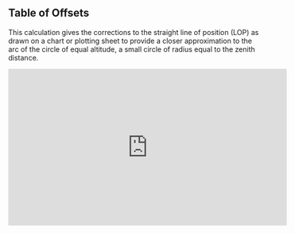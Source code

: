 ## Table of Offsets
This calculation gives the corrections to the straight line of position (LOP) as drawn on a chart or plotting sheet to provide a closer approximation to the arc of the circle of equal altitude, a small circle of radius equal to the zenith distance.

<iframe width="560" height="315" src="https://www.youtube.com/embed/70rP2fLq6pU" title="YouTube video player" frameborder="0" allow="accelerometer; autoplay; clipboard-write; encrypted-media; gyroscope; picture-in-picture" allowfullscreen></iframe>
